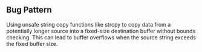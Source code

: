 ## Bug Pattern

Using unsafe string copy functions like strcpy to copy data from a potentially longer source into a fixed-size destination buffer without bounds checking. This can lead to buffer overflows when the source string exceeds the fixed buffer size.